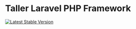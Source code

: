 # Taller Laravel PHP Framework

[![Latest Stable Version](https://poser.pugx.org/laravel/framework/v/stable.svg)](https://packagist.org/packages/laravel/framework)


